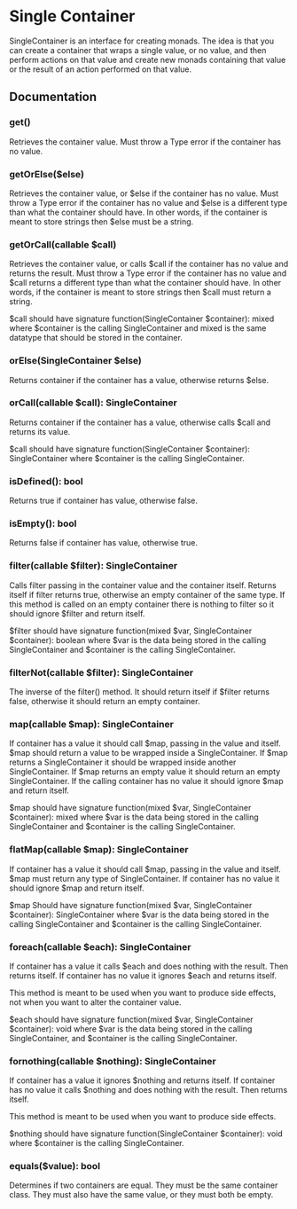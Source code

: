 Single Container
================

SingleContainer is an interface for creating monads. The idea is that you can create a container 
that wraps a single value, or no value, and then perform actions on that value and create new monads 
containing that value or the result of an action performed on that value.

Documentation
-------------

### get()

Retrieves the container value. Must throw a Type error if the container has no value.

### getOrElse($else)

Retrieves the container value, or $else if the container has no value. Must throw a Type error if the 
container has no value and $else is a different type than what the container should have. In other words, 
if the container is meant to store strings then $else must be a string.

### getOrCall(callable $call)

Retrieves the container value, or calls $call if the container has no value and returns the result. Must 
throw a Type error if the container has no value and $call returns a different type than what the container 
should have. In other words, if the container is meant to store strings then $call must return a string.

$call should have signature function(SingleContainer $container): mixed 
where $container is the calling SingleContainer and mixed is the same datatype that should be stored 
in the container.

### orElse(SingleContainer $else)

Returns container if the container has a value, otherwise returns $else.

### orCall(callable $call): SingleContainer

Returns container if the container has a value, otherwise calls $call and returns its value.

$call should have signature function(SingleContainer $container): SingleContainer where $container is the 
calling SingleContainer.

### isDefined(): bool

Returns true if container has value, otherwise false.

### isEmpty(): bool

Returns false if container has value, otherwise true.

### filter(callable $filter): SingleContainer

Calls filter passing in the container value and the container itself. Returns itself if filter returns true, 
otherwise an empty container of the same type. If this method is called on an empty container there is nothing 
to filter so it should ignore $filter and return itself.

$filter should have signature function(mixed $var, SingleContainer $container): boolean where $var is the data 
being stored in the calling SingleContainer and $container is the calling SingleContainer. 

### filterNot(callable $filter): SingleContainer

The inverse of the filter() method. It should return itself if $filter returns false, otherwise it should return 
an empty container.

### map(callable $map): SingleContainer

If container has a value it should call $map, passing in the value and itself. $map should return a value to be 
wrapped inside a SingleContainer. If $map returns a SingleContainer it should be wrapped inside another 
SingleContainer. If $map returns an empty value it should return an empty SingleContainer. If the calling container 
has no value it should ignore $map and return itself.

$map should have signature function(mixed $var, SingleContainer $container): mixed where $var is the data being 
stored in the calling SingleContainer and $container is the calling SingleContainer.

### flatMap(callable $map): SingleContainer

If container has a value it should call $map, passing in the value and itself. $map must return any type of 
SingleContainer. If container has no value it should ignore $map and return itself.

$map Should have signature function(mixed $var, SingleContainer $container): SingleContainer where $var is the data 
being stored in the calling SingleContainer and $container is the calling SingleContainer.

### foreach(callable $each): SingleContainer

If container has a value it calls $each and does nothing with the result. Then returns itself. 
If container has no value it ignores $each and returns itself.

This method is meant to be used when you want to produce side effects, not when you want to alter the container value.

$each should have signature function(mixed $var, SingleContainer $container): void where $var is the data being 
stored in the calling SingleContainer, and $container is the calling SingleContainer.

### fornothing(callable $nothing): SingleContainer

If container has a value it ignores $nothing and returns itself. If container has no value it calls $nothing and 
does nothing with the result. Then returns itself.

This method is meant to be used when you want to produce side effects.

$nothing should have signature function(SingleContainer $container): void where $container is the calling 
SingleContainer.

### equals($value): bool

Determines if two containers are equal. They must be the same container class. They must also have the same value, 
or they must both be empty.